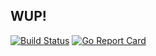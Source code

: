## WUP!

[![Build Status](https://travis-ci.org/wkhere/wup.svg?branch=master)](https://travis-ci.org/wkhere/wup)
[![Go Report Card](https://goreportcard.com/badge/github.com/wkhere/wup)](https://goreportcard.com/report/github.com/wkhere/wup)

